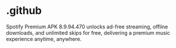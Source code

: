 # .github
 Spotify Premium APK 8.9.94.470 unlocks ad-free streaming, offline downloads, and unlimited skips for free, delivering a premium music experience anytime, anywhere.
